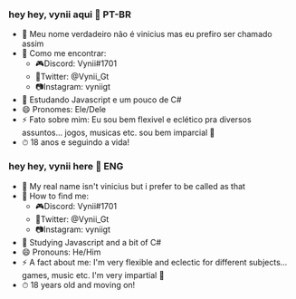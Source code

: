 ### hey hey, vynii aqui 👋 PT-BR

- 🎸 Meu nome verdadeiro não é vinicius mas eu prefiro ser chamado assim 
- 📣 Como me encontrar: 
  - 🎮Discord: Vynii#1701
  - 📱Twitter: @Vynii_Gt
  - 📷Instagram: vyniigt
- 🌱 Estudando Javascript e um pouco de C#
- 😄 Pronomes: Ele/Dele
- ⚡ Fato sobre mim: Eu sou bem flexivel e eclético pra diversos assuntos... jogos, musicas etc. sou bem imparcial 🥴
- ⏱ 18 anos e seguindo a vida!

### hey hey, vynii here 👋 ENG

- 🎸 My real name isn't vinicius but i prefer to be called as that 
- 📣 How to find me: 
  - 🎮Discord: Vynii#1701
  - 📱Twitter: @Vynii_Gt
  - 📷Instagram: vyniigt
- 🌱 Studying Javascript and a bit of C#
- 😄 Pronouns: He/Him
- ⚡ A fact about me: I'm very flexible and eclectic for different subjects... games, music etc. I'm very impartial 🥴
- ⏱ 18 years old and moving on!
